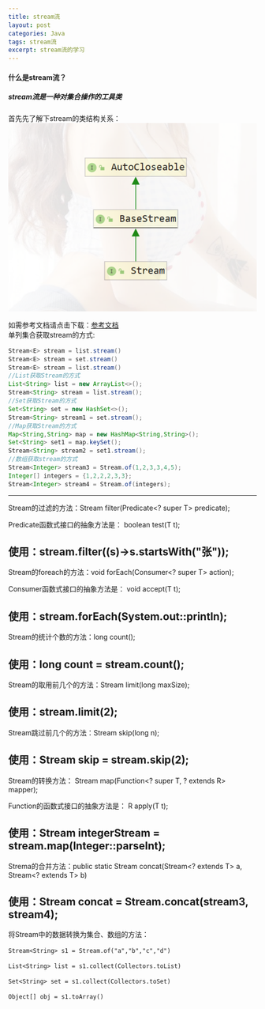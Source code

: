 ```yaml
---
title: stream流
layout: post
categories: Java
tags: stream流
excerpt: stream流的学习
---
```

#### 什么是stream流？
##### stream流是一种对集合操作的工具类  

首先先了解下stream的类结构关系：![stream的类结构图](/assets/stream流/stream类结构图.PNG)

如需参考文档请点击下载：[参考文档](/assets/stream流/笔记.rtf)  
单列集合获取stream的方式:
```java
Stream<E> stream = list.stream()
Stream<E> stream = set.stream()
Stream<E> stream = list.stream()
//List获取Stream的方式
List<String> list = new ArrayList<>();
Stream<String> stream = list.stream();
//Set获取Stream的方式
Set<String> set = new HashSet<>();
Stream<String> stream1 = set.stream();
//Map获取Stream的方式
Map<String,String> map = new HashMap<String,String>();
Set<String> set1 = map.keySet();
Stream<String> stream2 = set1.stream();
//数组获取stream的方式
Stream<Integer> stream3 = Stream.of(1,2,3,3,4,5);
Integer[] integers = {1,2,2,2,3,3};
Stream<Integer> stream4 = Stream.of(integers);
```
  
---------------------------------------------------------------------
  
Stream的过滤的方法：Stream<T> filter(Predicate<? super T> predicate); 

Predicate函数式接口的抽象方法是：  boolean test(T t);

使用：stream.filter((s)->s.startsWith("张"));
---------------------------------------------------------------------

Stream的foreach的方法：void forEach(Consumer<? super T> action);

Consumer函数式接口的抽象方法是：    void accept(T t);

使用：stream.forEach(System.out::println);
---------------------------------------------------------------------

Stream的统计个数的方法：long count();

使用：long count = stream.count();
---------------------------------------------------------------------

Stream的取用前几个的方法：Stream<T> limit(long maxSize);
  
使用：stream.limit(2);
---------------------------------------------------------------------
  
Stream跳过前几个的方法：Stream<T> skip(long n);
  
使用：Stream<String> skip = stream.skip(2);
---------------------------------------------------------------------
  
Stream的转换方法：    <R> Stream<R> map(Function<? super T, ? extends R> mapper);

Function的函数式接口的抽象方法是：	R apply(T t);

使用：Stream<Integer> integerStream = stream.map(Integer::parseInt);
---------------------------------------------------------------------

Strema的合并方法：public static <T> Stream<T> concat(Stream<? extends T> a, Stream<? extends T> b)

使用：Stream<Integer> concat = Stream.concat(stream3, stream4);
---------------------------------------------------------------------

将Stream中的数据转换为集合、数组的方法：

`Stream<String> s1 = Stream.of("a","b","c","d")`

`List<String> list = s1.collect(Collectors.toList)`

`Set<String> set = s1.collect(Collectors.toSet)`

`Object[] obj = s1.toArray()`


